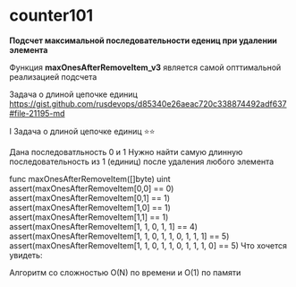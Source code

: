# counter101
**Подсчет максимальной последовательности едениц при удалении элемента**
 
  Функция **maxOnesAfterRemoveItem_v3** является самой опттимальной реализацией подсчета


Задача о длиной цепочке единиц
https://gist.github.com/rusdevops/d85340e26aeac720c338874492adf637#file-21195-md

I Задача о длиной цепочке единиц ⭐⭐

Дана последоватльность 0 и 1
Нужно найти самую длинную последовательность из 1 (единиц) после удаления любого элемента

func maxOnesAfterRemoveItem([]byte) uint
assert(maxOnesAfterRemoveItem[0,0] == 0)
assert(maxOnesAfterRemoveItem[0,1] == 1)
assert(maxOnesAfterRemoveItem[1,0] == 1)
assert(maxOnesAfterRemoveItem[1,1] == 1)
assert(maxOnesAfterRemoveItem[1, 1, 0, 1, 1] == 4)
assert(maxOnesAfterRemoveItem[1, 1, 0, 1, 1, 0, 1, 1, 1] == 5)
assert(maxOnesAfterRemoveItem[1, 1, 0, 1, 1, 0, 1, 1, 1, 0] == 5)
Что хочется увидеть:

Алгоритм со сложностью O(N) по времени и O(1) по памяти
